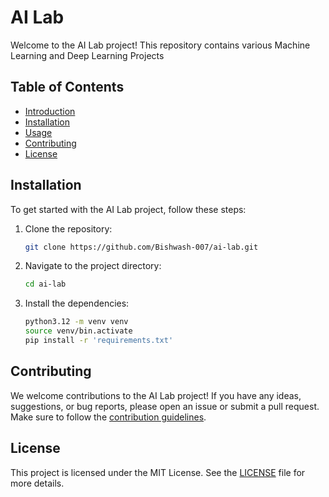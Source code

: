 # AI Lab

Welcome to the AI Lab project! This repository contains various Machine Learning and Deep Learning Projects

## Table of Contents

- [Introduction](#introduction)
- [Installation](#installation)
- [Usage](#usage)
- [Contributing](#contributing)
- [License](#license)


## Installation

To get started with the AI Lab project, follow these steps:

1. Clone the repository:
    ```bash
    git clone https://github.com/Bishwash-007/ai-lab.git
    ```
2. Navigate to the project directory:
    ```bash
    cd ai-lab
    ```
3. Install the dependencies:
    ```bash
    python3.12 -m venv venv
    source venv/bin.activate
    pip install -r 'requirements.txt'
    ```

## Contributing

We welcome contributions to the AI Lab project! If you have any ideas, suggestions, or bug reports, please open an issue or submit a pull request. Make sure to follow the [contribution guidelines](CONTRIBUTING.md).

## License

This project is licensed under the MIT License. See the [LICENSE](LICENSE) file for more details.
